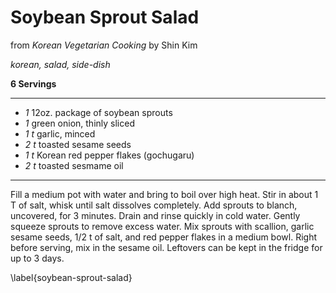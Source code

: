 # Soybean Sprout Salad

from _Korean Vegetarian Cooking_ by Shin Kim

*korean, salad, side-dish*

**6 Servings**

---

- *1* 12oz. package of soybean sprouts
- *1* green onion, thinly sliced
- *1 t* garlic, minced
- *2 t* toasted sesame seeds
- *1 t* Korean red pepper flakes (gochugaru)
- *2 t* toasted sesmame oil

---

Fill a medium pot with water and bring to boil over high heat. Stir in about 1 T
of salt, whisk until salt dissolves completely. Add sprouts to blanch,
uncovered, for 3 minutes. Drain and rinse quickly in cold water. Gently squeeze
sprouts to remove excess water. Mix sprouts with scallion, garlic sesame seeds,
1/2 t of salt, and red pepper flakes in a medium bowl. Right before serving, mix
in the sesame oil. Leftovers can be kept in the fridge for up to 3 days.

\label{soybean-sprout-salad}
